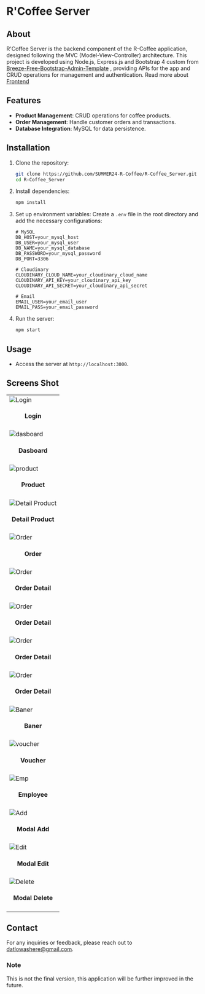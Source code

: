 # R'Coffee Server

## About

R'Coffee Server is the backend component of the R-Coffee application, designed following the MVC (Model-View-Controller) architecture. This project is developed using Node.js, Express.js and Bootstrap 4 custom from [Breeze-Free-Bootstrap-Admin-Template](https://github.com/BootstrapDash/Breeze-Free-Bootstrap-Admin-Template) , providing APIs for the app and CRUD operations for management and authentication. Read more about [Frontend](https://github.com/SUMMER24-R-Coffee/R-Coffee_App)

## Features

- **Product Management**: CRUD operations for coffee products.
- **Order Management**: Handle customer orders and transactions.
- **Database Integration**: MySQL for data persistence.

## Installation

1. Clone the repository:
    ```bash
    git clone https://github.com/SUMMER24-R-Coffee/R-Coffee_Server.git
    cd R-Coffee_Server
    ```

2. Install dependencies:
    ```bash
    npm install
    ```

3. Set up environment variables:
    Create a `.env` file in the root directory and add the necessary configurations:
    ```
    # MySQL
    DB_HOST=your_mysql_host
    DB_USER=your_mysql_user
    DB_NAME=your_mysql_database
    DB_PASSWORD=your_mysql_password
    DB_PORT=3306

    # Cloudinary
    CLOUDINARY_CLOUD_NAME=your_cloudinary_cloud_name
    CLOUDINARY_API_KEY=your_cloudinary_api_key
    CLOUDINARY_API_SECRET=your_cloudinary_api_secret

    # Email
    EMAIL_USER=your_email_user
    EMAIL_PASS=your_email_password
    ```

4. Run the server:
    ```bash
    npm start
    ```

## Usage

- Access the server at `http://localhost:3000`.
## Screens Shot
| |
|---|
|![Login](./public/assets/images/readme/login.png)<h4 align="center">Login</h4> |
|![dasboard](./public/assets/images/readme/hm1.png)<h4 align="center">Dasboard</h4> |
|![product](./public/assets/images/readme/prd.png)<h4 align="center">Product</h4> |
|![Detail Product](./public/assets/images/readme/epr.png)<h4 align="center">Detail Product</h4> |
|![Order](./public/assets/images/readme/ord.png)<h4 align="center">Order</h4> |
|![Order](./public/assets/images/readme/ord1.png)<h4 align="center">Order Detail</h4> |
|![Order](./public/assets/images/readme/ord2.png)<h4 align="center">Order Detail</h4> |
|![Order](./public/assets/images/readme/ord3.png)<h4 align="center">Order Detail</h4> |
|![Order](./public/assets/images/readme/ord4.png)<h4 align="center">Order Detail</h4> |
|![Baner](./public/assets/images/readme/baner.png)<h4 align="center">Baner</h4> |
|![voucher](./public/assets/images/readme/voucher.png)<h4 align="center">Voucher</h4> |
|![Emp](./public/assets/images/readme/emp1.png)<h4 align="center">Employee</h4> |
|![Add](./public/assets/images/readme/adv.png)<h4 align="center">Modal Add</h4> |
|![Edit](./public/assets/images/readme/edv.png)<h4 align="center">Modal Edit</h4> |
|![Delete](./public/assets/images/readme/del.png)<h4 align="center">Modal Delete</h4> |

## Contact

For any inquiries or feedback, please reach out to [datlowashere@gmail.com](mailto:datlowashere@gmail.com).
### Note
This is not the final version, this application will be further improved in the future.
